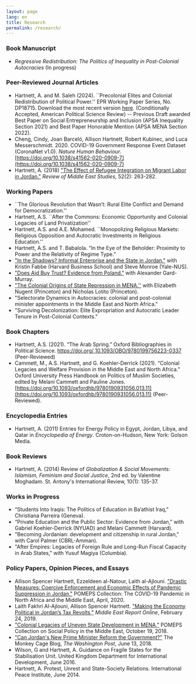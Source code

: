 ```yaml
---
layout: page
lang: en
title: Research
permalink: /research/
---
```


### Book Manuscript
 - _Regressive Redistribution: The Politics of Inequality in Post-Colonial Autocracies_ (In progress)

### Peer-Reviewed Journal Articles
 - Hartnett, A. and M. Saleh (2024). ``Precolonial Elites and Colonial Redistribution of Political Power.'' EPR Working Paper Series, No. DP18715. Download the most recent version [here](https://cepr.org/publications/dp18715). (Conditionally Accepted, American Political Science Review)
 -- Previous Draft awarded Best Paper on Social Entrepreneurship and Inclusion (APSA Inequality Section 2021) and Best Paper Honorable Mention (APSA MENA Section 2022).
 - Cheng, Cindy, Joan Barceló, Allison Hartnett, Robert Kubinec, and Luca Messerschmidt. 2020. COVID-19 Government Response Event Dataset (CoronaNet v1.0). _Nature Human Behaviour_. [https://doi.org/10.1038/s41562-020-0909-7](https://doi.org/10.1038/s41562-020-0909-7)	
 - Hartnett, A. (2018) ["The Effect of Refugee Integration on Migrant Labor in Jordan."](https://www.cambridge.org/core/journals/review-of-middle-east-studies/article/effect-of-refugee-integration-on-migrant-labor-in-jordan/95541D86AA4B631E4F6DD5B4DB021B54/share/609691b425c4ee242e3f2ce060e5f21b1d5b430f#) _Review of Middle East Studies_, 52(2): 263-282.

### Working Papers
 - ``The Glorious Revolution that Wasn’t: Rural Elite Conflict and Demand for Democratization.''
 - Hartnett, A.S. ``After the Commons: Economic Opportunity and Colonial Legacies of Land Privatization''
 - Hartnett, A.S. and A.E. Mohamed. ``Monopolizing Religious Markets: Religious Opposition and Autocratic Investments in Religious Education.''
 - Hartnett, A.S. and T. Babalola. “In the Eye of the Beholder: Proximity to Power and the Relativity of Regime Type.”
 - ["In the Shadows? Informal Enterprise and the State in Jordan."](https://www.hbs.edu/faculty/Pages/item.aspx?num=55770) with Kristin Fabbe (Harvard Business School) and Steve Monroe (Yale-NUS). 
 - ["Does Aid Buy Trust? Evidence from Poland."](https://papers.ssrn.com/sol3/papers.cfm?abstract_id=3325608) with Alexander Gard-Murray. 
 - ["The Colonial Origins of State Repression in MENA.''](https://ssrn.com/abstract=3239093) with Elizabeth Nugent (Princeton) and Nicholas Lotito (Princeton).
 - "Selectorate Dynamics in Autocracies: colonial and post-colonial minister appointments in the Middle East and North Africa."
 - "Surviving Decolonization: Elite Expropriation and Autocratic Leader Tenure in Post-Colonial Contexts."


### Book Chapters
- Hartnett, A.S. (2021). “The Arab Spring.” Oxford Bibliographies in Political Science. [https://doi.org/
10.1093/OBO/9780199756223-0337](https://doi.org/10.1093/OBO/9780199756223-0337) (Peer-Reviewed)
- Cammett, M.,  A.S. Hartnett, and G. Koehler-Derrick (2021). “Colonial Legacies and Welfare Provision in the Middle East and North Africa.” Oxford University Press Handbook on Politics of Muslim Societies, edited by Melani Cammett and Pauline Jones. [https://doi.org/10.1093/oxfordhb/9780190931056.013.11](https://doi.org/10.1093/oxfordhb/9780190931056.013.11) (Peer-Reviewed).

### Encyclopedia Entries
 - Hartnett, A. (2011) Entries for Energy Policy in Egypt, Jordan, Libya, and Qatar in _Encyclopedia of Energy_. Croton-on-Hudson, New York: Golson Media.

### Book Reviews
 - Hartnett, A. (2014) Review of _Globalization & Social Movements: Islamism, Feminism and Social Justice_, 2nd ed. by Valentine Moghadam. St. Antony's International Review, 10(1): 135-37.

### Works in Progress
 - “Students Into Iraqis: The Politics of Education in Ba’athist Iraq,” Christiana Parreira (Geneva).
 - “Private Education and the Public Sector: Evidence from Jordan,” with Gabriel Koehler-Derrick (NYUAD) and Melani Cammett (Harvard).
 - "Becoming Jordanian: development and citizenship in rural Jordan," with Carol Palmer (CBRL-Amman).
 - "After Empires: Legacies of Foreign Rule and Long-Run Fiscal Capacity in Arab States," with Yusuf Magiya (Columbia).

### Policy Papers, Opinion Pieces, and Essays
 - Allison Spencer Hartnett, Ezzeldeen al-Natour, Laith al-Ajlouni. ["Drastic Measures: Coercive Enforcement and Economic Effects of Pandemic Suppression in Jordan,"](https://pomeps.org/drastic-measures-coercive-enforcement-and-economic-effects-of-pandemic-suppression-in-jordan) POMEPS Collection: The COVID-19 Pandemic in North Africa and the Middle East, April, 2020.
 - Laith Fakhri Al-Ajlouni, Allison Spencer Hartnett. ["Making the Economy Political in Jordan’s Tax Revolts,"](https://merip.org/2019/02/making-the-economy-political-in-jordans-tax-revolts/) _Middle East Report Online_, February 24, 2019.
 - ["Colonial Legacies of Uneven State Development in MENA,"](https://pomeps.org/2018/08/01/colonial-legacies-of-uneven-state-development-in-mena/) POMEPS Collection on Social Policy in the Middle East, October 19, 2018.
 - ["Can Jordan's New Prime Minister Reform the Government?"](https://www.washingtonpost.com/news/monkey-cage/wp/2018/06/13/can-jordans-new-prime-minister-reform-the-government/?utm_term=.c82dc5d4be8e) The Monkey Cage Blog, _The Washington Post_, June 13, 2018.
 - Wilson, G and Hartnett, A. Guidance on Fragile States for the Stabilisation Unit. United Kingdom Department for International Development,  June 2016.
 - Hartnett, A. Protest, Unrest and State-Society Relations. International Peace Institute,  June 2014.	

